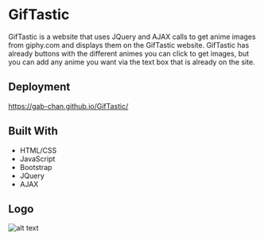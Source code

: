 # GifTastic

GifTastic is a website that uses JQuery and AJAX calls to get anime images from giphy.com and displays them on the GifTastic website. GifTastic has already buttons with the different animes you can click to get images, but you can add any anime you want via the text box that is already on the site.

## Deployment

https://gab-chan.github.io/GifTastic/

## Built With

* HTML/CSS
* JavaScript
* Bootstrap
* JQuery
* AJAX

## Logo

![alt text](https://i.ytimg.com/vi/TwYKwaEjJd4/maxresdefault.jpg)
